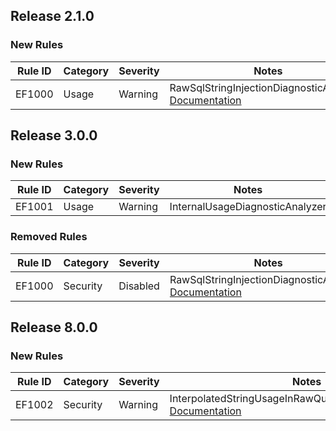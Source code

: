 ## Release 2.1.0

### New Rules
Rule ID | Category | Severity | Notes
--------|----------|----------|-------
EF1000  | Usage    | Warning  | RawSqlStringInjectionDiagnosticAnalyzer, [Documentation](https://docs.microsoft.com/ef/core/querying/raw-sql)

## Release 3.0.0

### New Rules
Rule ID | Category | Severity | Notes
--------|----------|----------|-------
EF1001  | Usage    | Warning  | InternalUsageDiagnosticAnalyzer

### Removed Rules
Rule ID | Category | Severity | Notes
--------|----------|----------|--------------------
EF1000  | Security | Disabled | RawSqlStringInjectionDiagnosticAnalyzer, [Documentation](https://docs.microsoft.com/ef/core/querying/raw-sql)

## Release 8.0.0

### New Rules
Rule ID | Category | Severity | Notes
--------|----------|----------|-------
EF1002  | Security | Warning  | InterpolatedStringUsageInRawQueriesDiagnosticAnalyzer, [Documentation](https://learn.microsoft.com/en-us/ef/core/querying/sql-queries#passing-parameters)
